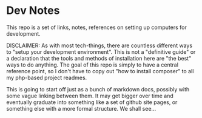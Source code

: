 # Dev Notes
This repo is a set of links, notes, references on setting up computers for development.

DISCLAIMER: As with most tech-things, there are countless different ways to "setup your development environment". This is not a "definitive guide" or a declaration that the tools and methods of installation here are "the best" ways to do anything. The goal of this repo is simply to have a central reference point, so I don't have to copy out "how to install composer" to all my php-based project readmes. 

This is going to start off just as a bunch of markdown docs, possibly with some vague linking between them. It may get bigger over time and eventually graduate into something like a set of github site pages, or something else with a more formal structure. We shall see...

